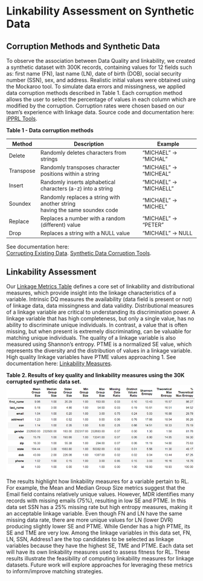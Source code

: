# Linkability Assessment on Synthetic Data

## Corruption Methods and Synthetic Data 
To observe the association between Data Quality and linkability, we created a synthetic dataset with 300K records, containing values for 12 fields such as: first name (FN), last name (LN), date of birth (DOB), social security number (SSN), sex, and address. Realistic initial values were obtained using the Mockaroo tool. To simulate data errors and missingness, we applied data corruption methods described in Table 1. Each corruption method allows the user to select the percentage of values in each column which are modified by the corruption. Corruption rates were chosen based on our team’s experience with linkage data. Source code and documentation here: [iPPRL Tools](https://github.com/cu-recordlinkage/ipprl_tools).

**Table 1 - Data corruption methods**

| ﻿Method    | Description                                                                | Example                 |
|-----------|-----------------------------------------------------------------------------|-------------------------|
| Delete    | Randomly deletes characters from strings                                    | “MICHAEL” -> “MICHAL”   |
| Transpose | Randomly transposes character positions within a string                     | “MICHAEL” -> “MICHEAL”  |
| Insert    | Randomly inserts alphabetical characters (a-z) into a string                | “MICHAEL” -> “MICHAELL” |
| Soundex   | Randomly replaces a string with another string <br> having the same soundex code | “MICHAEL” ->  “MICHEL”  |
| Replace   | Replaces a number with a random (different) value                           | “MICHAEL” ->  “PETER”   |
| Drop      | Replaces a string with a NULL value                                         | “MICHAEL” ->  NULL      |

See documentation here:  
[Corrupting Existing Data](https://github.com/cu-recordlinkage/ipprl_tools/blob/master/ipprl_tools/docs/IPPRL_Tools_Documentation__Corrupting_Existing_Data.pdf).
[Synthetic Data Corruption Tools](https://github.com/cu-recordlinkage/ipprl_tools/blob/master/ipprl_tools/docs/IPPRL_Tools_Documentation__Synthetic_Data_Corruption_Tools.pdf).


## Linkability Assessment 
Our [Linkage Metrics Table](https://github.com/cu-recordlinkage/iPPRL/blob/master/linkability/Metrics_Table.md) defines a core set of linkability and distributional measures, which provide insight into the linkage characteristics of a variable. Intrinsic DQ measures the availability (data field is present or not) of linkage data, data missingness and data validity. Distributional measures of a linkage variable are critical to understanding its discrimination power. A linkage variable that has high completeness, but only a single value, has no ability to discriminate unique individuals. In contrast, a value that is often missing, but when present is extremely discriminating, can be valuable for matching unique individuals. The quality of a linkage variable is also measured using Shannon’s entropy. PTME is a normalized SE value, which represents the diversity and the distribution of values in a linkage variable. High quality linkage variables have PTME values approaching 1. See documentation here: [Linkability Measures](https://github.com/cu-recordlinkage/ipprl_tools/blob/master/ipprl_tools/docs/IPPRL_Tools_Documentation__Linkability.pdf).

**Table 2. Results of key quality and linkability measures using the 30K corrupted synthetic data set.**
![alt text](https://github.com/cu-recordlinkage/iPPRL/blob/master/images/linkability_synthetic_results.png "Table 2")

The results highlight how linkability measures for a variable pertain to RL. For example, the Mean and Median Group Size metrics suggest that the Email field contains relatively unique values. However, MDR identifies many records with missing emails (75%), resulting in low SE and PTME. In this data set SSN has a 25% missing rate but high entropy measures, making it an acceptable linkage variable. Even though FN and LN have the same missing data rate, there are more unique values for LN (lower DVR) producing slightly lower SE and PTME. While Gender has a high PTME, its SE and TME are very low. Among the linkage variables in this data set, FN, LN, SSN, Address1 are the top candidates to be selected as linkage variables because they have the highest SE, TME and PTME. Each data set will have its own linkability measures used to assess fitness for RL. These results illustrate the feasibility of computing linkability measures for linkage datasets. Future work will explore approaches for leveraging these metrics to inform/improve matching strategies.
